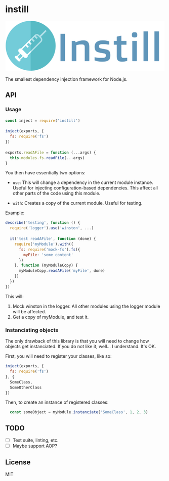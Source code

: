 instill
========

![Logo](./logo.png)

The smallest dependency injection framework for Node.js.

API
---

### Usage

```javascript
const inject = require('instill')

inject(exports, {
  fs: require('fs')
})

exports.readAFile = function (...args) {
  this.modules.fs.readFile(...args)
}
```

You then have essentially two options:

  * `use`: This will change a dependency in the current module instance. Useful for
     injecting configuration-based dependencies. This affect all other parts of the
     code using this module.

  * `with`: Creates a copy of the current module. Useful for testing.

Example:

```javascript
describe('testing', function () {
  require('logger').use('winston', ...)

  it('test readAFile', function (done) {
    require('myModule').with({
      fs: require('mock-fs').fs({
        myFile: 'some content'
      })
    }, function (myModuleCopy) {
      myModuleCopy.readAFile('myFile', done)
    })
  })
})
```

This will:

  1. Mock winston in the logger. All other modules using the logger module will be affected.
  2. Get a copy of myModule, and test it.

### Instanciating objects

The only drawback of this library is that you will need to change how objects get
instanciated. If you do not like it, well... I understand. It's OK.

First, you will need to register your classes, like so:

```javascript
inject(exports, {
  fs: require('fs')
}, {
  SomeClass,
  SomeOtherClass
})
```

Then, to create an instance of registered classes:

```javascript
  const someObject = myModule.instanciate('SomeClass', 1, 2, 3)
```

TODO
----

- [ ] Test suite, linting, etc.
- [ ] Maybe support AOP?

License
-------

MIT
